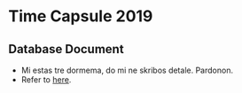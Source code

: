 # Time Capsule 2019
## Database Document
* Mi estas tre dormema, do mi ne skribos detale. Pardonon.
* Refer to [here](../api/sql/schema.sql).